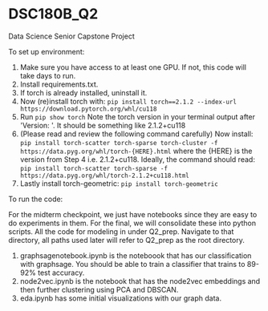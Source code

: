 # DSC180B_Q2
Data Science Senior Capstone Project

To set up environment:

1. Make sure you have access to at least one GPU. If not, this code will take days to run.
2. Install requirements.txt.
3. If torch is already installed, uninstall it.
4. Now (re)install torch with: ```pip install torch==2.1.2 --index-url https://download.pytorch.org/whl/cu118```
5. Run ```pip show torch```
Note the torch version in your terminal output after 'Version: '. It should be something like 2.1.2+cu118
6. (Please read and review the following command carefully) Now install: ```pip install torch-scatter torch-sparse torch-cluster -f https://data.pyg.org/whl/torch-{HERE}.html``` where the {HERE} is the version from Step 4 i.e. 2.1.2+cu118.
Ideally, the command should read: ```pip install torch-scatter torch-sparse -f https://data.pyg.org/whl/torch-2.1.2+cu118.html```
7. Lastly install torch-geometric: ```pip install torch-geometric```


To run the code:

For the midterm checkpoint, we just have notebooks since they are easy to do experiments in them. For the final, we will consolidate these into python scripts. All the code for modeling in under Q2_prep. Navigate to that directory, all paths used later will refer to Q2_prep as the root directory.

1. graphsagenotebook.ipynb is the noteboook that has our classification with graphsage. You should be able to train a classifier that trains to 89-92% test accuracy.
2. node2vec.ipynb is the notebook that has the node2vec embeddings and then further clustering using PCA and DBSCAN.
3. eda.ipynb has some initial visualizations with our graph data.
